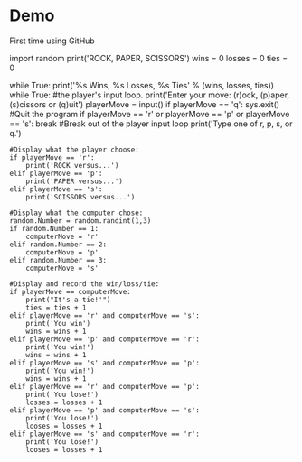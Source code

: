 # Demo
First time using GitHub

import random
print('ROCK, PAPER, SCISSORS')
wins = 0
losses = 0
ties = 0

while True:
    print('%s Wins, %s Losses, %s Ties' % (wins, losses, ties))
    while True: #the player's input loop.
        print('Enter your move: (r)ock, (p)aper, (s)cissors or (q)uit')
        playerMove = input()
        if playerMove == 'q':
            sys.exit() #Quit the program
        if playerMove == 'r' or playerMove == 'p' or playerMove == 's':
            break #Break out of the player input loop
        print('Type one of r, p, s, or q.')

    #Display what the player choose:
    if playerMove == 'r':
        print('ROCK versus...')
    elif playerMove == 'p':
        print('PAPER versus...')
    elif playerMove == 's':
        print('SCISSORS versus...')

    #Display what the computer chose:
    random.Number = random.randint(1,3)
    if random.Number == 1:
        computerMove = 'r'
    elif random.Number == 2:
        computerMove = 'p'
    elif random.Number == 3:
        computerMove = 's'

    #Display and record the win/loss/tie:
    if playerMove == computerMove:
        print("It's a tie!'")
        ties = ties + 1
    elif playerMove == 'r' and computerMove == 's':
        print('You win')
        wins = wins + 1
    elif playerMove == 'p' and computerMove == 'r':
        print('You win!')
        wins = wins + 1
    elif playerMove == 's' and computerMove == 'p':
        print('You win!')
        wins = wins + 1
    elif playerMove == 'r' and computerMove == 'p':
        print('You lose!')
        losses = losses + 1
    elif playerMove == 'p' and computerMove == 's':
        print('You lose!')
        looses = losses + 1
    elif playerMove == 's' and computerMove == 'r':
        print('You lose!')
        looses = losses + 1
